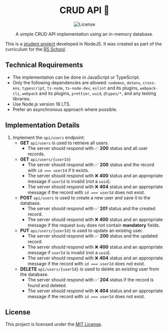 <h1 align="center">CRUD API 🚀</h1>

<p align="center">
  <img src="https://img.shields.io/badge/license-MIT-blue.svg" alt="License">
</p>

<p align="center">A simple CRUD API implementation using an in-memory database.</p>

This is a [student project](https://github.com/AlreadyBored/nodejs-assignments/blob/main/assignments/crud-api/assignment.md) developed in NodeJS. It was created as part of the curriculum for the [RS School](https://rs.school/).


## Technical Requirements

- The implementation can be done in JavaScript or TypeScript.
- Only the following dependencies are allowed: `nodemon`, `dotenv`, `cross-env`, `typescript`, `ts-node`, `ts-node-dev`, `eslint` and its plugins, `webpack-cli`, `webpack` and its plugins, `prettier`, `uuid`, `@types/*`, and any testing libraries.
- Use Node.js version 18 LTS.
- Prefer an asynchronous approach where possible.

## Implementation Details

1. Implement the `api/users` endpoint:
   - **GET** `api/users` is used to retrieve all users.
     - The server should respond with ✅ **200** status and all user records.
   - **GET** `api/users/{userId}` 
     - The server should respond with ✅ **200** status and the record with `id === userId` if it exists.
     - The server should respond with ❌ **400** status and an appropriate message if `userId` is invalid (not a `uuid`).
     - The server should respond with ❌ **404** status and an appropriate message if the record with `id === userId` does not exist.
   - **POST** `api/users` is used to create a new user and save it to the database.
     - The server should respond with ✅ **201** status and the created record.
     - The server should respond with ❌ **400** status and an appropriate message if the request `body` does not contain **mandatory** fields.
   - **PUT** `api/users/{userId}` is used to update an existing user.
     - The server should respond with ✅ **200** status and the updated record.
     - The server should respond with ❌ **400** status and an appropriate message if `userId` is invalid (not a `uuid`).
     - The server should respond with ❌ **404** status and an appropriate message if the record with `id === userId` does not exist.
   - **DELETE** `api/users/{userId}` is used to delete an existing user from the database.
     - The server should respond with ✅ **204** status if the record is found and deleted.
     - The server should respond with ❌ **404** status and an appropriate message if the record with `id === userId` does not exist.

## License

This project is licensed under the [MIT License](https://opensource.org/licenses/MIT).
